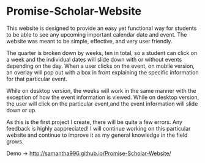 # Promise-Scholar-Website

This website is designed to provide an easy yet functional way for students to be able to see any upcoming important calendar date and event. The website was meant to be simple, effective, and very user friendly. 

The quarter is broken down by weeks, ten in total, so a student can click on a week and the individual dates will slide down with or without events depending on the day. When a user clicks on the event, on mobile version, an overlay will pop out with a box in front explaining the specific information for that particular event. 

While on desktop version, the weeks will work in the same manner with the exception of how the event information is viewed. While on desktop version, the user will click on the particular event,and the event information will slide down or up.

As this is the first project I create, there will be quite a few errors. Any feedback is highly aappreciated! I will continue working on this particular website and continue to improve it as my general knowledge in the field grows.

Demo -> http://samantha996.github.io/Promise-Scholar-Website/ 
